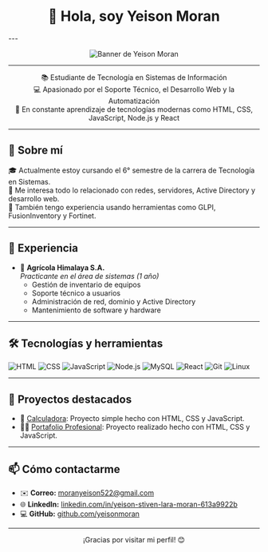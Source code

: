 <h1 align="center">👋 Hola, soy Yeison Moran</h1>
---
<p align="center">
  <img src="https://github.com/yeisonmoran/yeisonmoran/blob/main/fonfo.2.png" alt="Banner de Yeison Moran">
</p>

---
<p align="center">
  📚 Estudiante de Tecnología en Sistemas de Información <br>
  💻 Apasionado por el Soporte Técnico, el Desarrollo Web y la Automatización <br>
  🚀 En constante aprendizaje de tecnologías modernas como HTML, CSS, JavaScript, Node.js y React
</p>

---

## 📌 Sobre mí

🎓 Actualmente estoy cursando el 6° semestre de la carrera de Tecnología en Sistemas.  
🧠 Me interesa todo lo relacionado con redes, servidores, Active Directory y desarrollo web.  
🔧 También tengo experiencia usando herramientas como GLPI, FusionInventory y Fortinet.

---

## 💼 Experiencia

- 🏢 **Agrícola Himalaya S.A.**  
  _Practicante en el área de sistemas (1 año)_  
  - Gestión de inventario de equipos
  - Soporte técnico a usuarios
  - Administración de red, dominio y Active Directory
  - Mantenimiento de software y hardware

---

## 🛠️ Tecnologías y herramientas

![HTML](https://img.shields.io/badge/HTML5-E34F26?style=flat&logo=html5&logoColor=white)
![CSS](https://img.shields.io/badge/CSS3-1572B6?style=flat&logo=css3&logoColor=white)
![JavaScript](https://img.shields.io/badge/JavaScript-F7DF1E?style=flat&logo=javascript&logoColor=black)
![Node.js](https://img.shields.io/badge/Node.js-339933?style=flat&logo=node.js&logoColor=white)
![MySQL](https://img.shields.io/badge/MySQL-4479A1?style=flat&logo=mysql&logoColor=white)
![React](https://img.shields.io/badge/React-20232A?style=flat&logo=react&logoColor=61DAFB)
![Git](https://img.shields.io/badge/Git-F05032?style=flat&logo=git&logoColor=white)
![Linux](https://img.shields.io/badge/Linux-FCC624?style=flat&logo=linux&logoColor=black)

---

## 📂 Proyectos destacados

- 🔢 [Calculadora](https://github.com/yeisonmoran/calculadora): Proyecto simple hecho con HTML, CSS y JavaScript.
- 🧑‍💻 [Portafolio Profesional](https://github.com/yeisonmoran/Portafolio-Profesional): Proyecto realizado hecho con HTML, CSS y JavaScript.

---

## 📫 Cómo contactarme

- ✉️ **Correo:** moranyeison522@gmail.com  
- 🌐 **LinkedIn:** [linkedin.com/in/yeison-stiven-lara-moran-613a9922b](https://www.linkedin.com/in/yeison-stiven-lara-moran-613a9922b/)  
- 💻 **GitHub:** [github.com/yeisonmoran](https://github.com/yeisonmoran)

---

<p align="center">
  ¡Gracias por visitar mi perfil! 😊
</p>

